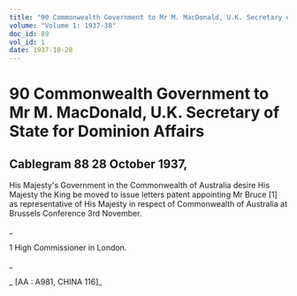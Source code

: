 ```yaml
---
title: "90 Commonwealth Government to Mr M. MacDonald, U.K. Secretary of State for Dominion Affairs"
volume: "Volume 1: 1937-38"
doc_id: 89
vol_id: 1
date: 1937-10-28
---
```


# 90 Commonwealth Government to Mr M. MacDonald, U.K. Secretary of State for Dominion Affairs

## Cablegram 88 28 October 1937,

His Majesty's Government in the Commonwealth of Australia desire His Majesty the King be moved to issue letters patent appointing Mr Bruce [1] as representative of His Majesty in respect of Commonwealth of Australia at Brussels Conference 3rd November.

_

1 High Commissioner in London.

_

_ [AA : A981, CHINA 116]_
